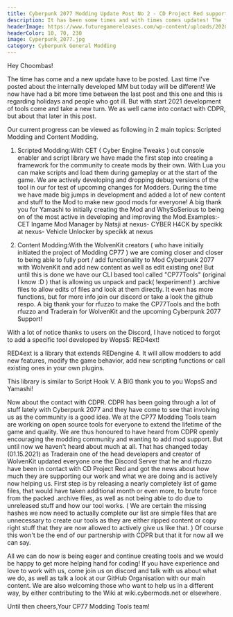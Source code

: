 ```yaml
---
title: Cyberpunk 2077 Modding Update Post No 2 - CD Project Red supports us!
description: It has been some times and with times comes updates! The first updates regarding modding.
headerImage: https://www.futuregamereleases.com/wp-content/uploads/2020/11/cyberpunk-2077-release-date.jpg
headerColor: 10, 70, 230
image: Cyperpunk_2077.jpg
category: Cyberpunk General Modding
---
```


Hey Choombas!

The time has come and a new update have to be posted. Last time I've posted about the internally developed MM but today will be different! We now have had a bit more time between the last post and this one and this is regarding holidays and people who got ill. But with start 2021 development of tools come and take a new turn. We as well came into contact with CDPR, but about that later in this post.

Our current progress can be viewed as following in 2 main topics: Scripted Modding and Content Modding.

1. Scripted Modding:With CET ( Cyber Engine Tweaks ) out console enabler and script library we have made the first step into creating a framework for the community to create mods by their own. With Lua you can make scripts and load them during gameplay or at the start of the game. We are actively developing and dropping debug versions of the tool in our for test of upcoming changes for Modders. During the time we have made big jumps in development and added a lot of new content and stuff to the Mod to make new good mods for everyone! A big thank you for Yamashi to initially creating the Mod and WhySoSerious to being on of the most active in developing and improving the Mod.Examples:- CET Ingame Mod Manager by Natsji at nexus- CYBER H4CK by specikk at nexus- Vehicle Unlocker by specikk at nexus


2. Content Modding:With the WolvenKit creators ( who have initially initiated the project of Modding CP77 ) we are coming closer and closer to being able to fully port / add functionality to Mod Cyberpunk 2077 with WolvenKit and add new content as well as edit existing one! But until this is done we have our CLI based tool called "CP77Tools" (original I know :D ) that is allowing us unpack and pack( !experiment! ) .archive files to allow edits of files and look at them directly. It even has more functions, but for more info join our discord or take a look the github respo. A big thank your for rfuzzo to make the CP77Tools and the both rfuzzo and Traderain for WolvenKit and the upcoming Cyberpunk 2077 Support!


With a lot of notice thanks to users on the Discord, I have noticed to forgot to add a specific tool developed by WopsS: RED4ext!

RED4ext is a library that extends REDengine 4. It will allow modders to add new features, modify the game behavior, add new scripting functions or call existing ones in your own plugins.

This library is similar to Script Hook V. A BIG thank you to you WopsS and Yamashi!


Now about the contact with CDPR. CDPR has been going through a lot of stuff lately with Cyberpunk 2077 and they have come to see that involving us as the community is a good idea. We at the CP77 Modding Tools team are working on open source tools for everyone to extend the lifetime of the game and quality. We are thus honoured to have heard from CDPR openly encouraging the modding community and wanting to add mod support. But until now we haven't heard about much at all. That has changed today (01.15.2021) as Traderain one of the head developers and creator of WolvenKit updated everyone one the Discord Server that he and rfuzzo have been in contact with CD Project Red and got the news about how much they are supporting our work and what we are doing and is actively now helping us. First step is by releasing a nearly completely list of game files, that would have taken additional month or even more, to brute force from the packed .archive files, as well as not being able to do due to unreleased stuff and how our tool works. ( We are certain the missing hashes we now need to actually complete our list are simple files that are unnecessary to create our tools as they are either ripped content or copy right stuff that they are now allowed to actively give us like that. ) Of course this won't be the end of our partnership with CDPR but that it for now all we can say.

All we can do now is being eager and continue creating tools and we would be happy to get more helping hand for coding! If you have experience and love to work with us, come join us on discord and talk with us about what we do, as well as talk a look at our GitHub Organisation with our main content. We are also welcoming those who want to help us in a different way, by either contributing to the Wiki at wiki.cybermods.net or elsewhere.

Until then cheers,Your CP77 Modding Tools team!